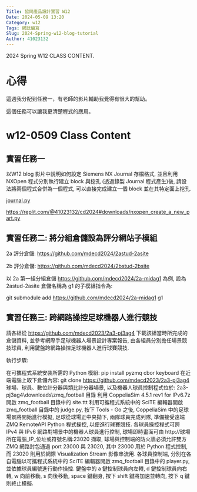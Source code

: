 ```yaml
---
Title: 協同產品設計實習 W12
Date: 2024-05-09 13:20
Category: w12
Tags: 網誌編寫
Slug: 2024-Spring-w12-blog-tutorial
Author: 41023132
---
```


2024 Spring W12 CLASS CONTENT.

<!-- PELICAN_END_SUMMARY -->

# 心得
這週我分配到任務一，有老師的影片輔助我覺得有很大的幫助。

這個任務可以讓我更清楚程式的應用。

# w12-0509 Class Content
## 實習任務一

以W12 blog 影片中說明如何設定 Siemens NX Journal 存檔格式, 並且利用 NXOpen 程式分別執行建立 block 與挖孔 (透過錄製 Journal 程式產生)後, 請設法將兩個程式合併為一個程式, 可以直接完成建立一個 block 並在其特定面上挖孔.

[journal.py](https://replit.com/@41023132/cd2024#downloads/journal.py)

https://replit.com/@41023132/cd2024#downloads/nxopen_create_a_new_part.py


## 實習任務二: 將分組倉儲設為評分網站子模組

2a 評分倉儲: https://github.com/mdecd2024/2astud-2asite

2b 評分倉儲: https://github.com/mdecd2024/2bstud-2bsite

以 2a 第一組分組倉儲 https://github.com/mdecd2024/2a-midag1 為例, 設為 2astud-2asite 倉儲名稱為 g1 的子模組指令為:

git submodule add https://github.com/mdecd2024/2a-midag1 g1

## 實習任務三: 跨網路操控足球機器人進行競技

請各組從 https://github.com/mdecd2023/2a3-pj3ag4 下載該組當時所完成的倉儲資料, 並參考網際手足球機器人場景設計專案報告, 由各組員分別擔任場景競技球員, 利用鍵盤跨網路操控足球機器人進行球賽競技.

執行步驟:

在可攜程式系統安裝所需的 Python 模組: pip install pyzmq cbor keyboard
在近端電腦上取下倉儲內容: git clone https://github.com/mdecd2023/2a3-pj3ag4
球場、球員、數位計分器與類比計分器場景, 以及機器人球員控制程式位於: 2a3-pj3ag4\downloads\zmq_football 目錄
利用 CoppeliaSim 4.5.1 rev1 for IPv6.7z 開啟 zmq_football 目錄中的 site.ttt
利用可攜程式系統中的 SciTE 編輯器開啟 zmq_football 目錄中的 judge.py, 按下 Tools - Go 之後, CoppeliaSim 中的足球場景將開始進行模擬, 足球從球場正中央拋下, 兩隊球員完成列隊, 準備接受遠端 ZMQ RemoteAPI Python 程式操控, 以便進行球賽競技.
各球員操控程式可跨 IPv4 與 IPv6 網路對場景中的機器人球員進行控制, 球場即時畫面可由 http://球場所在電腦_IP_位址或符號名稱:23020 擷取, 球場與控制端的防火牆必須允許雙方 ZMQ 網路封包通過 port 23000 與 23020, 其中 23000 用於 Python 程式控制, 而 23020 則用於網際 Visualization Stream 影像串流用.
各球員控制端, 分別在各自電腦以可攜程式系統中的 SciTE 編輯器開啟 zmq_football 目錄中的 player.py, 並依據球員編號進行動作操控.
鍵盤中的 a 鍵控制球員向左轉, d 鍵控制球員向右轉, w 向前移動, s 向後移動, space 鍵翻身, 按下 shift 鍵將加速並轉向, 按下 q 鍵則終止模擬.